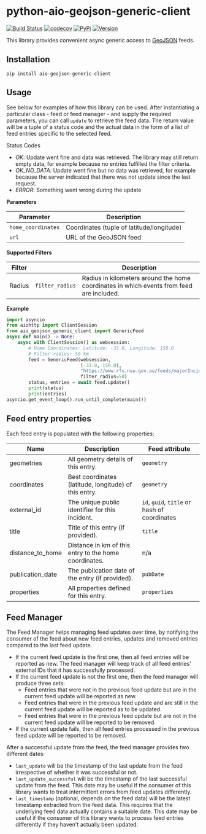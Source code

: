 # python-aio-geojson-generic-client

[![Build Status](https://img.shields.io/github/actions/workflow/status/exxamalte/python-aio-geojson-generic-client/ci.yaml)](https://github.com/exxamalte/python-aio-geojson-generic-client/actions/workflows/ci.yaml)
[![codecov](https://codecov.io/gh/exxamalte/python-aio-geojson-generic-client/graph/badge.svg?token=F5ZEM1UO56)](https://codecov.io/gh/exxamalte/python-aio-geojson-generic-client)
[![PyPi](https://img.shields.io/pypi/v/aio-geojson-generic-client.svg)](https://pypi.python.org/pypi/aio-geojson-generic-client)
[![Version](https://img.shields.io/pypi/pyversions/aio-geojson-generic-client.svg)](https://pypi.python.org/pypi/aio-geojson-generic-client)

This library provides convenient async generic access to [GeoJSON](https://datatracker.ietf.org/doc/html/rfc7946) feeds.

## Installation
`pip install aio-geojson-generic-client`

## Usage
See below for examples of how this library can be used. After instantiating a 
particular class - feed or feed manager - and supply the required parameters, 
you can call `update` to retrieve the feed data. The return value 
will be a tuple of a status code and the actual data in the form of a list of 
feed entries specific to the selected feed.

Status Codes
* _OK_: Update went fine and data was retrieved. The library may still 
  return empty data, for example because no entries fulfilled the filter 
  criteria.
* _OK_NO_DATA_: Update went fine but no data was retrieved, for example 
  because the server indicated that there was not update since the last request.
* _ERROR_: Something went wrong during the update

**Parameters**

| Parameter          | Description                               |
|--------------------|-------------------------------------------|
| `home_coordinates` | Coordinates (tuple of latitude/longitude) |
| `url`              | URL of the GeoJSON feed                   |

**Supported Filters**

| Filter     |                     | Description |
|------------|---------------------|-------------|
| Radius     | `filter_radius`     | Radius in kilometers around the home coordinates in which events from feed are included. |

**Example**
```python
import asyncio
from aiohttp import ClientSession
from aio_geojson_generic_client import GenericFeed
async def main() -> None:
    async with ClientSession() as websession:    
        # Home Coordinates: Latitude: -33.0, Longitude: 150.0
        # Filter radius: 50 km
        feed = GenericFeed(websession, 
                           (-33.0, 150.0),
                           "https://www.rfs.nsw.gov.au/feeds/majorIncidents.json",
                           filter_radius=50)
        status, entries = await feed.update()
        print(status)
        print(entries)
asyncio.get_event_loop().run_until_complete(main())
```

## Feed entry properties
Each feed entry is populated with the following properties:

| Name               | Description                                                                                         | Feed attribute                               |
|--------------------|-----------------------------------------------------------------------------------------------------|----------------------------------------------|
| geometries         | All geometry details of this entry.                                                                 | `geometry`                                   |
| coordinates        | Best coordinates (latitude, longitude) of this entry.                                               | `geometry`                                   |
| external_id        | The unique public identifier for this incident.                                                     | `id`, `guid`, `title` or hash of coordinates |
| title              | Title of this entry (if provided).                                                                  | `title`                                      |
| distance_to_home   | Distance in km of this entry to the home coordinates.                                               | n/a                                          |
| publication_date   | The publication date of the entry (if provided).                                                    | `pubDate`                                    |
| properties         | All properties defined for this entry.                                                              | `properties`                                 |


## Feed Manager

The Feed Manager helps managing feed updates over time, by notifying the 
consumer of the feed about new feed entries, updates and removed entries 
compared to the last feed update.

* If the current feed update is the first one, then all feed entries will be 
  reported as new. The feed manager will keep track of all feed entries' 
  external IDs that it has successfully processed.
* If the current feed update is not the first one, then the feed manager will 
  produce three sets:
  * Feed entries that were not in the previous feed update but are in the 
    current feed update will be reported as new.
  * Feed entries that were in the previous feed update and are still in the 
    current feed update will be reported as to be updated.
  * Feed entries that were in the previous feed update but are not in the 
    current feed update will be reported to be removed.
* If the current update fails, then all feed entries processed in the previous
  feed update will be reported to be removed.

After a successful update from the feed, the feed manager provides two
different dates:

* `last_update` will be the timestamp of the last update from the feed 
  irrespective of whether it was successful or not.
* `last_update_successful` will be the timestamp of the last successful update 
  from the feed. This date may be useful if the consumer of this library wants 
  to treat intermittent errors from feed updates differently.
* `last_timestamp` (optional, depends on the feed data) will be the latest 
  timestamp extracted from the feed data. 
  This requires that the underlying feed data actually contains a suitable 
  date. This date may be useful if the consumer of this library wants to 
  process feed entries differently if they haven't actually been updated.
